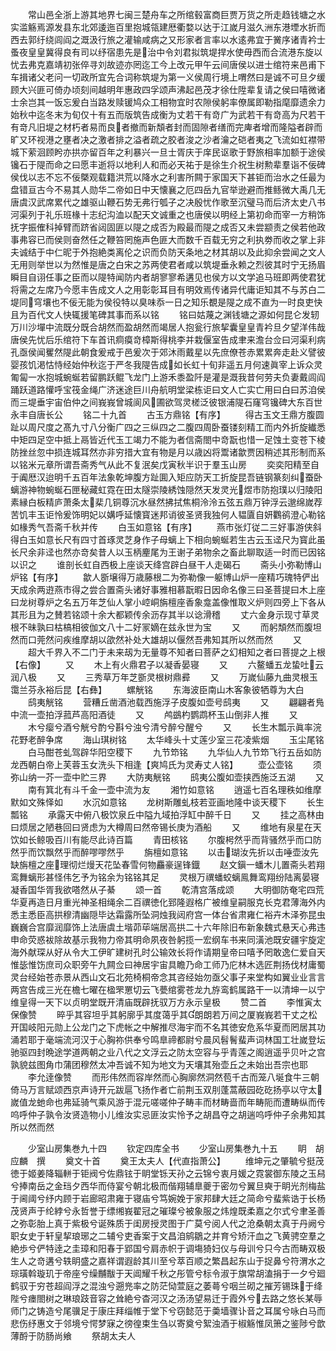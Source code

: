 <!-- { "loadSidebar": true } -->
　　常山邑全浙上游其地界七闽三楚舟车之所绾毂富商巨贾万货之所走趋钱塘之水实滥觞焉源发县东北郊逶迤百里抱城瓴建厯衢婺以达于江嵗月滋久洲东港堙水折而西去郭纡绕闾阎之溉汲行旅之灌输咸病之又形家者言率以水逺弗宜于黉序诸青衿士蚤夜皇皇冀得良有司以纾宿患先是治中令刘君拟筑堤捍水使毋西而合流港东旋以忧去弗克嘉靖初张倅寻刘故迹亦罔迄工今上改元甲午云间唐侯以进士绾符来邑甫下车揖诸父老问一切政所宜先合词称筑堤为第一义侯周行境上喟然曰是诚不可旦夕缓顾大兴匪可倚办顷刻间越明年惠政四孚颂声沸起邑茂才徐仕陞辈复请之侯曰嘻微诸士余岂其一饭忘爰白当路发赎锾鸠众工相物宜时农隙侯躬率僚属即勒指麾靡遗余力始秋中迄冬末为旬仅十有五而版筑告成衡为丈若干有竒广为武若干有竒高为尺若干有竒凡旧堤之材朽者易而良者撤而新頽者封而固隙者缮而完庳者增而隆隘者辟而旷又环视港之壅者决之激者排之溢者疏之胶者浚之沙者瀹之硙者夷之飞流如虹襟带城下萦洄顾盻亦拱亦留百年之利暴兴一旦士胥庆于庠民讴歌于野旅相率加额于途侯镵石于隄而命之曰愿丰逝将以地利人和而必天祐于是徐生介祝生树勲辈羣诣不佞碑侯伐以志不忘不佞槩观载籍洪荒以降水之利害所闗于家国天下甚钜而治水之任最为盘错亘古今不易其人勋华二帝如日中天懐襄之厄四岳九官举逊避而推鲧微大禹几无唐虞汉武席累代之雄驱山鞭石势无弗行瓠子之决殷忧作歌至沉璧马而后济太史八书河渠列于礼乐班椽十志纪沟洫以配天文诚重之也唐侯以明经上第初命而宰一方稍饰抚字振傕科掉臂而跻省闼固匪以隄之成否为殿最而隄之成否又未尝颛责之侯若他政事弗容已而侯则奋然任之鞭笞罔施声色匪大而数千百载无穷之利执劵而收之掌上非夫诚结于中仁昵于外抱絶类离伦之识而负防天条地之材其胡以及此抑余尝闻之文人无用则举世以为然惟是唐之白宋之苏两使君者咸以筑堤垂永赖之烈彼其时宁无扬眉瞬目自诩任事之臣而以隄特闻防内者胡寥寥希遘见也侯方以文学追马班即两使君犹将需之左席乃今愿丰告成文人之用彰彰耳目有明效焉传诸异代庸讵知其不与苏白二堤同穹壤也不佞无能为侯役特以臭味忝一日之知乐覩是隄之成不直为一时良吏快且为百代文人快辄援笔碑其事而系以铭
　　铭曰姑蔑之渊钱塘之源如何昆仑发轫万川沙墠中流既分既合胡然而盈胡然而竭居人抱瓮行旅挈囊皇皇青衿旦夕望洋伟哉唐侯先忧后乐绾符下车首讯痌瘼竒樟斯得桃李并栽偃室告成聿来澹台佥曰河渠利病孔亟侯闻矍然隄此朝食爰戒于邑爰次于郊沐雨戴星以先庶僚苍赤累累奔走赴义譬彼婴孩饥渇怙恃经始仲秋迄于严冬我隄告成如长虹十旬非遥五月何速眞宰上诉众灵匍匐一水抱城蜿蜒若留鹏跃鲲飞龙门上游禾黍盈阡是灌是溉我昔何劳夫负妻戴闾阎踊跃道路懽呼宝筏金绳广济迷途巨川舟航明堂梁栋讵曰文人亡实亡用曰白曰苏洎侯而三堤垂宇宙伯仲之间峩峩曾城阆风圃欲驾灵槎泛彼银浦隄石窿穹镵碑大东百世永丰自唐长公
　　铭二十九首
　　古玉方鼎铭【有序】
　　得古玉文王鼎方腹圆趾以周尺度之髙九寸八分衡广四之三纵四之二腹四周卧蚕镂刻精工而内外折旋纎悉中矩四足空中抵上鬲皆近代玉工竭力不能为者信斋閤中竒翫也惜一足蚀土变苍下棱防挫丝忽中损连城耳然亦非穷措大宜有物是月以歳凶将鬻诸歙贾因稍述其形制而系以铭米元章所谓吾斋秀气从此不复泯矣戊寅秋半识于羣玉山房
　　奕奕阳精至自于阗厯汉迨明千五百年法象乾坤腹方趾圎入矩应防天工折旋昆吾链钢篆刻纠蚕卧螭游神物蜿蜒石匣秘藏虹霓在田太隧崇陵綉蚀隠然天发灵光煜市防抱璞以归陵阳素縁白板精庐萧条太棐几铜尊沉水昼然拂拭焦桐泠泠五弦五鼎万钟浮云邈绵嵗荐苦饥丰玉讵怜爰饰明妃以媾呼延懐寳迷邦诮彼圣贤我独何人韫匵自妍鸜鹆澄心勒铭如椽秀气吾斋千秋并传
　　白玉如意铭【有序】
　　燕市张灯従二三好事游侠斜得白玉如意长尺有四寸首琢灵芝身作子母螭上下相向蜿蜒若生古云玉迳尺为寳此虽长尺余非迳也然亦竒矣昔人以玉柄麈尾为王谢子弟物余之畜此聊取适一时而已因铭以识之
　　谁剖长虹自西极上座谈天绛宫辟白昼干人走碣石
　　斋头小弥勒博山炉铭【有序】
　　歙人斵壌得万歳藤根二为弥勒像一躯博山炉一座精巧瑰特俨出天成余两逰燕市得之尝合置斋头诸好事雅相慕翫暇日因命名像三曰圣菩提曰木上座曰龙树尊炉之名五万年芝仙人掌小崆峒旃檀座香象龛盖像惟取义炉则四旁上下各从其形且为之賛若铭颂十余大都颖传余沥存其半以谂滑稽
　　丈六金身示现寸草灵根不昧孰曰枯槁相彼伽文八十二好冡嫡在兹永世为宝
　　又
　　而躬頽然而腹坦然而口莞然问疾维摩胡以欿然补处大雄胡以偃然吾弗知其所以然而然
　　又
　　超大千界入不二门于未来刼为无量尊不知者曰菩萨之幻相知之者曰菩提之上根【右像】
　　又
　　木上有火鼎君子以凝香晏寝
　　又
　　六鳌蟠五龙蛰吐云润八极
　　又
　　三秀草万年芝斵灵根树鼎彛
　　又
　　万嵗仙藤九曲灵根玉霭兰芬永裕后昆【右彝】
　　螺觥铭
　　东海波臣南山木客象彼牺尊为大白
　　鸱夷觥铭
　　营糟丘凿酒池载西施浮子皮腹如壶号鸱夷
　　又
　　翩翩者鳬中流一壶拍浮菰芦高阳酒徒
　　又
　　鸬鷀杓鹦鹉杯玉山倒非人推
　　又
　　木兮瘿兮酒兮觥兮酌兮斟兮浊兮清兮醉兮醒兮
　　又
　　长生木瓢示眞率浣花野老醉争席
　　海山琪树铭
　　太华峰头十丈莲少室三花凌紫烟
　　玉尘尾铭
　　白马酣苍虬驾辟华阳空稷下
　　九节笻铭
　　九华仙人九节笻飞行五岳如防龙西朝白帝上芙蓉玉女洗头下相逢【爽鸠氏为灵寿丈人铭】
　　壶公壶铭
　　须弥山纳一芥一壶中贮三界
　　大防夷觥铭
　　鸱夷公腹如壶挟西施泛五湖
　　又
　　南有箕北有斗千金一壶中流为友
　　湘竹如意铭
　　逍遥七百名理秩如维摩默如文殊怿如
　　水沉如意铭
　　龙树斯雕虬枝若亚画地隆中谈天稷下
　　长生瓢铭
　　承露天中俯八极饮泉丘中隘九域拍浮缸中醉千日
　　又
　　挂之高林由曰烦居之陋巷回曰贤虑为大樽周曰然帝锡长庚为酒船
　　又
　　维地有泉星在天饮如长鲸吸百川有能尽此诗百篇
　　青田核铭
　　尔腹枵然乎而背骚然乎而口防然乎而饮飘然乎而醉嘐嘐然乎
　　旃檀如意铭
　　以击瑚汝先折以击唾壶汝先缺旃檀之座理彻烂熳天花坠春雪何物麤豪逞锋鐡
　　赵文鎭一蟠木儿置斋头若翔鸾舞螭形甚怪伟乞予为铭余为铭铭其足
　　灵根万禩蟠蛟螭鳯舞鸾翔纷陆离晏寝凝香国华胥我欲嗒然从子綦
　　颂一首
　　乾清宫落成颂
　　大明御防奄宅四荒华夏再造日月重光神圣相绳余二百禩徳化郅隆遐格广被维皇嗣服克长克君薄海外内悉主悉臣高拱穆清幽隠毕达霜露所坠洞烛我闼府宫一体台省肃雍仁裕卉木泽弥昆虫巍巍合宫靡润靡饰上法唐虞土堦茆荜端居高拱二十六年除旧布新象魏式悬天心弗违申命荧惑袚除故基示我物力帝其明命夙夜咎躬揽一宏纲车书来同潢池既安疆宇旋定海外献琛从好从令大工伊旷建树孔时公输效长将作请期皇帝曰嘻予罔敢逸仁爱自天惟毖惟饬庶司众职旁午九闗佥曰神居宇宙具瞻乃命工师乃庀林木选匠荆扬伐材庸蜀灵台经始苍赤景从西山文石北苑椅桐帝念其咨经始勿亟父事子来堂构如翼业业言言两宫告成三光在檐七曜在楹罘罳切云飞甍绾雾苍龙九斿鸾鹤属路干一以清坤一以宁维皇得一天下以贞明堂既开清庙既辟抚驭万方永示皇极
　　赞二首
　　李惟寅太保像赞
　　晬乎其容坦乎其躬廓乎其度蔼乎其朗朗若万间之厦峩峩若干丈之松开国岐阳元勋上公龙门之下虎帐之中解推尽海宇而不名其徳安危系华夏而罔居其功涌若耶于毫端流河汉于心胸祢供奉兮鸣臯禘都尉兮晨风髫鬌蜚声词林国工壮嵗登坛驰驱四封晩途学道两朝之业八代之文浮云之防太空容与乎青莲之阁逍遥乎贝叶之宫孰貌兹图角巾蒲团穆然太冲吾诚不知为地文为天壤其殆壶丘之未始出吾宗也耶
　　李允逹像赞
　　而形伟然而容岸然而心胸廓然洞然苞千古而笼八埏食牛三朝倚马万言赋颂西京声诗开元跋扈飞扬作者亡前荆玉双刖蓬蒿蔽园矻矻扬亭以守太嵗值龙虵命也弗延骑气乘风游于混元嗟嗟仲子畴丰而材畴啬而年畴阨而遭畴纵而传呜呼仲子孰令汝贤造物小儿维汝实忌匪汝实怜予之胡昌夺之胡遄呜呼仲子余弗知其所以然而然














　　少室山房集巻九十四
　　钦定四库全书
　　少室山房集巻九十五
　　眀　胡应麟　撰
　　奠文十首
　　奠王太夫人【代直指萧公】
　　维坤元之肇毓兮挺茂徳于姬姜降辎軿于钜阀兮佐鼎铉于眀堂铄天孙之云锦兮衷月媛之霓裳御东陵之玉舄兮捧南岳之金珰夕西华而侍宴兮朝北极而偕翔辅臯夔于密勿兮翼旦奭于眀光剂梅盐于阃阈兮纾内顾于岩廊昭肃雍于寝庙兮笃婉娩于家邦肆大廷之简命兮蜚紫诰于长杨茂贤声于纶綍兮永哲誉于缥缃峩翟冠之璀璨兮被象服之炜煌既柔嘉之尔式兮聿圣善之弥彰胎上真于紫极兮诞殊质于闺房授灵图于广莫兮阅人代之沧桑朝太真于丹阙兮职女史于轩皇挈琅琊之二辅兮吏香案于文昌洎鹓鶵之并育兮矫汗血之飞黄骋空羣之絶歩兮俨特逹之圭璋和阳春于郢国兮肩赤帜于调塲猗妇仪与母训兮只今古而畴双极生人之竒遘兮轶眀盛之嘉祥谓遐龄其川至兮萃百顺之繁昌起东山于捉鼻兮符渭水之琮璜斡璇玑于帝座兮缲黼黻于天阊耀千秋之彤管兮标令淑于旗常胡溘捐于一夕兮廻鹤驭于穷苍超阎浮之混浊兮遡兠率之防茫恸萱庭之萎蕚兮咽兰砌之摧芳锡珠于绛陛兮瘗閤树之琳琅跂音容之耸絶兮杳河汉之汤汤望易迁于霞外兮去路之悠长某辱师门之铸造兮尾骥足于康庄拜缁帷于堂下兮窃懿范于羮墙骤讣音之耳属兮咏白马而悲伤纾惠文于邻境兮愕梦寐之徬徨束生刍以寄奠兮絮浊酒于椒觞惟凤箫之鉴陟兮歆薄酹于防肠尚飨
　　祭胡太夫人
